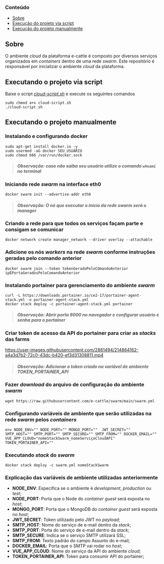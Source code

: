 ### Conteúdo
- [Sobre](#sobre)
- [Execução do projeto via script](#executando-o-projeto-via-script)
- [Execução do projeto manualmente](#executando-o-projeto-manualmente)

## Sobre
O ambiente *cloud* da plataforma e-cattle é composto por diversos serviços organizados em *containers* dentro de uma rede *swarm*.
Este repositório é responsável por inicializar o ambiente *cloud* da plataforma. 

## Executando o projeto via script
Baixe o script *[cloud-script.sh](https://github.com/e-cattle/swarm/blob/main/cloud-script.sh)* e execute os seguintes comandos
```
sudo chmod a+x cloud-script.sh
./cloud-script.sh
```

## Executando o projeto manualmente

### Instalando e configurando docker

```
sudo apt-get install docker.io -y
sudo usermod -aG docker SEU_USUÁRIO
sudo chmod 666 /var/run/docker.sock
```
>##### Observação: caso não saiba seu usuário utilize o comando ```whoami``` no terminal  


### Iniciando rede *swarm* na interface eth0

```
docker swarm init --advertise-addr eth0
```
>##### Observação: O nó que executar o início da rede *swarm* será o *manager*

### Criando a rede para que todos os serviços façam parte e consigam se comunicar
```
docker network create manager_network --driver overlay --attachable 
```

### Adicione os nós *workers* na rede *swarm* conforme instruções geradas pelo comando anterior   
```
docker swarm join --token tokenGeradoPeloCOmandoAnterior ipEPortaGeradosPeloComandoAnterior
```

### Instalando portainer para gerenciamento do ambiente *swarm*
```
curl -L https://downloads.portainer.io/ce2-17/portainer-agent-stack.yml -o portainer-agent-stack.yml
docker stack deploy -c portainer-agent-stack.yml portainer
```
>##### Observação: Abrir porta 9000 no navegador e configurar usuário e senha para o portainer

### Criar token de acesso da API do portainer para criar as *stacks* das farms
https://user-images.githubusercontent.com/2881494/214864162-a4a3d7b2-72c0-43dc-b420-ef3d31308811.mp4
>##### Observação: Adicionar o token criado na variável de ambiente TOKEN_PORTAINER_API

### Fazer *download* do arquivo de configuração do ambiente *swarm*
```
wget https://raw.githubusercontent.com/e-cattle/swarm/main/swarm.yml
```

### Configurando variáveis de ambiente que serão utilizadas na rede *swarm* pelos *containers*
```
env NODE_ENV="" NODE_PORT="" MONGO_PORT=""  JWT_SECRET=""  
SMTP_HOST="" SMTP_PORT="" SMTP_SECURE="" SMTP_FROM="" DOCKER_EMAIL=""
VUE_APP_CLOUD="nomeStackSwarm_nomeServiçoCloudAPI" TOKEN_PORTAINER_API=""
```

### Executando *stack* do *swarm*
```
docker stack deploy -c swarm.yml nomeStackSwarm
```

### Explicação das variáveis de ambiente utilizadas anteriormente

- **NODE_ENV**: Especifica se o ambiente é *development*, *production* ou *test*;
- **NODE_PORT**: Porta que o Node do *container guest* será exposta no *host*;
- **MONGO_PORT**: Porta que o MongoDB do *container guest* será exposta no *host*;
- **JWT_SECRET**: Token utilizado pelo JWT no *payload*;
- **SMTP_HOST**: Nome do serviço de e-mail dentro da *stack*;
- **SMTP_PORT**: Porta do serviço de e-mail dentro da *stack*;
- **SMTP_SECURE**: Indica se o serviço SMTP utilizará SSL;
- **SMTP_FROM**: Texto padrão do campo Assunto do e-mail;
- **DOCKER_EMAIL**: Porta que o SMTP vai rodar no *host*;
- **VUE_APP_CLOUD**: Nome do serviço da API do ambiente *cloud*;
- **TOKEN_PORTAINER_API**: Token para consumir API do portainer;

